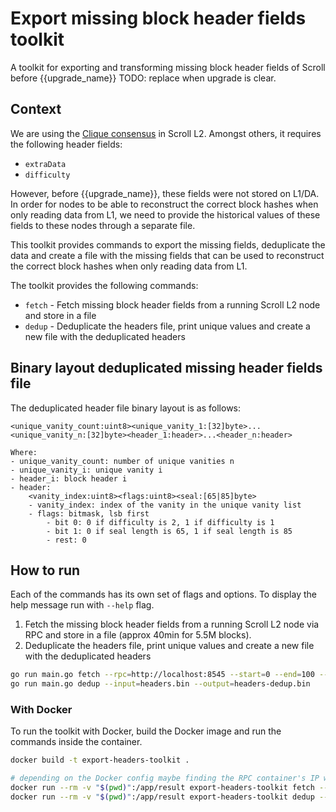 # Export missing block header fields toolkit

A toolkit for exporting and transforming missing block header fields of Scroll before {{upgrade_name}} TODO: replace when upgrade is clear.

## Context
We are using the [Clique consensus](https://eips.ethereum.org/EIPS/eip-225) in Scroll L2. Amongst others, it requires the following header fields:
- `extraData`
- `difficulty`

However, before {{upgrade_name}}, these fields were not stored on L1/DA.
In order for nodes to be able to reconstruct the correct block hashes when only reading data from L1, 
we need to provide the historical values of these fields to these nodes through a separate file.

This toolkit provides commands to export the missing fields, deduplicate the data and create a file 
with the missing fields that can be used to reconstruct the correct block hashes when only reading data from L1.

The toolkit provides the following commands:
- `fetch` - Fetch missing block header fields from a running Scroll L2 node and store in a file
- `dedup` - Deduplicate the headers file, print unique values and create a new file with the deduplicated headers 

## Binary layout deduplicated missing header fields file
The deduplicated header file binary layout is as follows:

```plaintext
<unique_vanity_count:uint8><unique_vanity_1:[32]byte>...<unique_vanity_n:[32]byte><header_1:header>...<header_n:header>

Where:
- unique_vanity_count: number of unique vanities n
- unique_vanity_i: unique vanity i
- header_i: block header i
- header: 
    <vanity_index:uint8><flags:uint8><seal:[65|85]byte>
    - vanity_index: index of the vanity in the unique vanity list
    - flags: bitmask, lsb first
        - bit 0: 0 if difficulty is 2, 1 if difficulty is 1
        - bit 1: 0 if seal length is 65, 1 if seal length is 85
        - rest: 0
```

## How to run
Each of the commands has its own set of flags and options. To display the help message run with `--help` flag.

1. Fetch the missing block header fields from a running Scroll L2 node via RPC and store in a file (approx 40min for 5.5M blocks).
2. Deduplicate the headers file, print unique values and create a new file with the deduplicated headers

```bash
go run main.go fetch --rpc=http://localhost:8545 --start=0 --end=100 --batch=10 --parallelism=10 --output=headers.bin --humanOutput=true
go run main.go dedup --input=headers.bin --output=headers-dedup.bin
```


### With Docker
To run the toolkit with Docker, build the Docker image and run the commands inside the container.

```bash  
docker build -t export-headers-toolkit .

# depending on the Docker config maybe finding the RPC container's IP with docker inspect is necessary. Potentially host IP works: http://172.17.0.1:8545
docker run --rm -v "$(pwd)":/app/result export-headers-toolkit fetch --rpc=<address> --start=0 --end=5422047 --batch=10000 --parallelism=10 --output=/app/result/headers.bin --humanOutput=/app/result/headers.csv
docker run --rm -v "$(pwd)":/app/result export-headers-toolkit dedup --input=/app/result/headers.bin --output=/app/result/headers-dedup.bin 
```



